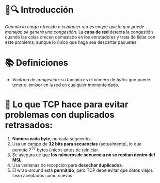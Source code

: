 # 📘🔍 Introducción
*Cuando la carga ofrecida a cualquier red es mayor que la que puede manejar, se genera una congestión.*
La **capa de red** detecta la congestión cuando las colas crecen demasiado en los enrutadores y trata de lidiar con este problema, aunque lo único que haga sea descartar paquetes


# 📚 Definiciones
- *Ventana de congestión*: su tamaño es el número de *bytes* que puede tener el emisor en la red en cualquier momento dado.


# 🧠 Lo que TCP hace para evitar problemas con duplicados retrasados:

1. **Numera cada byte**, no cada segmento.
2. Usa un campo de **32 bits para secuencias** (actualmente), lo que permite $2^{32}$ bytes únicos antes de reiniciar.
3. Se asegura de que **los números de secuencia no se repitan dentro del MSL**.
4. Usa ventanas de recepción para **desechar duplicados**. 
5. El wrap-around está **permitido**, pero TCP debe evitar que datos viejos sean aceptados como nuevos.